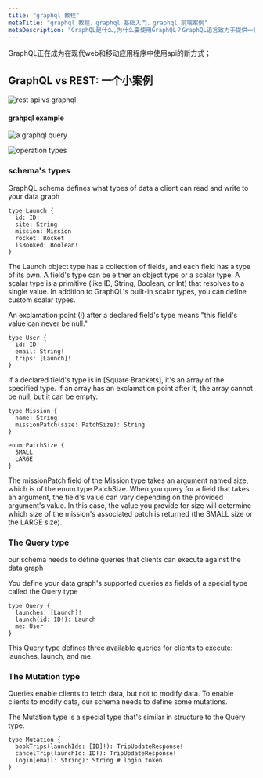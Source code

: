 ```yaml
---
title: "graphql 教程"
metaTitle: "graphql 教程，graphql 基础入门，graphql 前端案例"
metaDescription: "GraphQL是什么,为什么要使用GraphQL？GraphQL语言致力于提供一种直观的弹性语法系统，用以描述客户端程序设计时的数据需求以及数据交互行为。"
---
```


GraphQL正在成为在现代web和移动应用程序中使用api的新方式；


## GraphQL vs REST: 一个小案例

![rest api vs graphql](/images/graphql/rest-api-vs-graphql.png)

#### grahpql example
![a graphql query](/images/graphql/graphql_query_example.jpg "a graphql query")

![operation types](/images/graphql/graphql_operation_types.jpg "operation types")



### schema's types
GraphQL schema defines what types of data a client can read and write to your data graph
```
type Launch {
  id: ID!
  site: String
  mission: Mission
  rocket: Rocket
  isBooked: Boolean!
}
```
The Launch object type has a collection of fields, and each field has a type of its own. A field's type can be either an object type or a scalar type. A scalar type is a primitive (like ID, String, Boolean, or Int) that resolves to a single value. In addition to GraphQL's built-in scalar types, you can define custom scalar types.

An exclamation point (!) after a declared field's type means "this field's value can never be null."


```
type User {
  id: ID!
  email: String!
  trips: [Launch]!
}
```
If a declared field's type is in [Square Brackets], it's an array of the specified type. If an array has an exclamation point after it, the array cannot be null, but it can be empty.


```
type Mission {
  name: String
  missionPatch(size: PatchSize): String
}

enum PatchSize {
  SMALL
  LARGE
}
```
The missionPatch field of the Mission type takes an argument named size, which is of the enum type PatchSize. When you query for a field that takes an argument, the field's value can vary depending on the provided argument's value. In this case, the value you provide for size will determine which size of the mission's associated patch is returned (the SMALL size or the LARGE size).


### The Query type
our schema needs to define queries that clients can execute against the data graph

You define your data graph's supported queries as fields of a special type called the Query type
```
type Query {
  launches: [Launch]!
  launch(id: ID!): Launch
  me: User
}
```
This Query type defines three available queries for clients to execute: launches, launch, and me.

### The Mutation type
Queries enable clients to fetch data, but not to modify data. To enable clients to modify data, our schema needs to define some mutations.

The Mutation type is a special type that's similar in structure to the Query type. 
```
type Mutation {
  bookTrips(launchIds: [ID]!): TripUpdateResponse!
  cancelTrip(launchId: ID!): TripUpdateResponse!
  login(email: String): String # login token
}
```